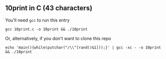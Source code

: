 ## 10print in C (43 characters)

You'll need `gcc` to run this entry

```
gcc 10print.c -o 10print && ./10print
```

Or, alternatively, if you don't want to clone this repo

```
echo 'main(){while(putchar("/\\"[rand()&1]));}' | gcc -xc - -o 10print && ./10print
```